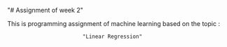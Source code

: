 "# Assignment of week 2" 

   This is programming assignment of machine learning based on the topic :
			
			
							"Linear Regression"
